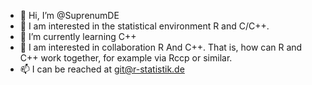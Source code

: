 - 👋 Hi, I’m @SuprenumDE
- 👀 I am interested in the statistical environment R and C/C++.
- 🌱 I’m currently learning C++
- 💞️ I am interested in collaboration R And C++. That is, how can R and C++ work together, for example via Rccp or similar.
- 📫 I can be reached at git@r-statistik.de

<!---
SuprenumDE/SuprenumDE is a ✨ special ✨ repository because its `README.md` (this file) appears on your GitHub profile.
You can click the Preview link to take a look at your changes.
--->
